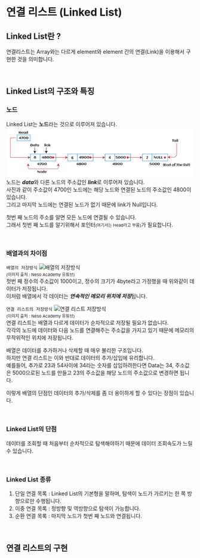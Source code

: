 # 연결 리스트 (Linked List)

## Linked List란 ?
연결리스트는 Array와는 다르게 element와 element 간의 연결(Link)을 이용해서 구현한 것을 의미합니다.  

<br>

## Linked List의 구조와 특징

### 노드
Linked List는 **노드**라는 것으로 이루어져 있습니다.  
![노드](이미지/linked_list_node.png)
노드는 ***data***와 다른 노드의 주소값인 ***link***로 이루어져 있습니다.  
사진과 같이 주소값이 4700인 노드에는 해당 노드와 연결된 노드의 주소값인 4800이 있습니다.  
그리고 마지막 노드에는 연결된 노드가 없기 때문에 link가 Null입니다.  
  
첫번 째 노드의 주소를 알면 모든 노드에 연결될 수 있습니다.  
그래서 첫번 째 노드를 알기위해서 포인터<span style='font-size:11px'>(여기서는 Head라고 부름)</span>가 필요합니다.
  
<br>

### 배열과의 차이점

```배열의 저장방식```
![배열의 저장방식](이미지/linked_list_array.png)  
<span style='font-size:11px'>(이미지 출처 : Neso Academy 유튜브)</span>  
첫번 째 정수의 주소값이 1000이고, 정수의 크기가 4byte라고 가정했을 때 위와같이 데이터가 저장됩니다.  
이처럼 배열에서 각 데이터는 ***연속적인 메모리 위치에 저장***됩니다.  

```연결 리스트의 저장방식```
![연결 리스트 저장방식](이미지/linked_list_single_link.png)  
<span style='font-size:11px'>(이미지 출처 : Neso Academy 유튜브)</span>  
연결 리스트는 배열과 다르게 데이터가 순차적으로 저장될 필요가 없습니다.  
각각의 노드에 데이터와 다음 노드를 연결해주는 주소값을 가지고 있기 때문에 메모리의 무작위적인 위치에 저장됩니다.  
  
배열은 데이터를 추가하거나 삭제할 때 매우 불리한 구조입니다.  
하지만 연결 리스트는 이와 반대로 데이터의 추가/삽입에 유리합니다.  
예를들어, 추가로 23과 54사이에 34라는 숫자를 삽입하려한다면 Data는 34, 주소값은 5000으로된 노드를 만들고 23의 주소값을 해당 노드의 주소값으로 변경하면 됩니다.  

이렇게 배열의 단점인 데이터의 추가/삭제를 좀 더 용이하게 할 수 있다는 장점이 있습니다.

<br>

### Linked List의 단점
데이터를 조회할 때 처음부터 순차적으로 탐색해야하기 때문에 데이터 조회속도가 느릴 수 있습니다.

<br>

### Linked List 종류
1. 단일 연결 목록 : Linked List의 기본형을 말하며, 탐색이 노드가 가르키는 한 쪽 방향으로만 수행됩니다.
2. 이중 연결 목록 : 정방향 및 역방향으로 탐색이 가능합니다.
3. 순환 연결 목록 : 마지막 노드가 첫번 째 노드와 연결됩니다.

<br>

## 연결 리스트의 구현